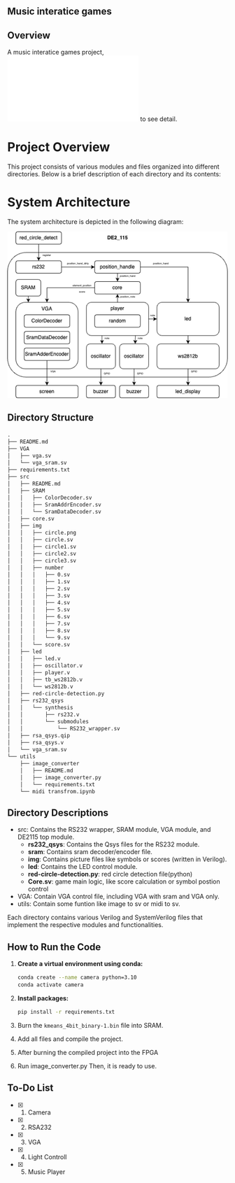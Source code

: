 ## Music interatice games

## Overview

A music interatice games project, ![click here](./team02_final_presentation.pdf) to see detail.


# Project Overview

This project consists of various modules and files organized into different directories. Below is a brief description of each directory and its contents:

# System Architecture

The system architecture is depicted in the following diagram:

![System Architecture](./system.png)
 
## Directory Structure
```
.
├── README.md
├── VGA
│   ├── vga.sv
│   └── vga_sram.sv
├── requirements.txt
├── src
│   ├── README.md
│   ├── SRAM
│   │   ├── ColorDecoder.sv
│   │   ├── SramAddrEncoder.sv
│   │   └── SramDataDecoder.sv
│   ├── core.sv
│   ├── img
│   │   ├── circle.png
│   │   ├── circle.sv
│   │   ├── circle1.sv
│   │   ├── circle2.sv
│   │   ├── circle3.sv
│   │   ├── number
│   │   │   ├── 0.sv
│   │   │   ├── 1.sv
│   │   │   ├── 2.sv
│   │   │   ├── 3.sv
│   │   │   ├── 4.sv
│   │   │   ├── 5.sv
│   │   │   ├── 6.sv
│   │   │   ├── 7.sv
│   │   │   ├── 8.sv
│   │   │   └── 9.sv
│   │   └── score.sv
│   ├── led
│   │   ├── led.v
│   │   ├── oscillator.v
│   │   ├── player.v
│   │   ├── tb_ws2812b.v
│   │   └── ws2812b.v
│   ├── red-circle-detection.py
│   ├── rs232_qsys
│   │   └── synthesis
│   │       ├── rs232.v
│   │       └── submodules
│   │           └── RS232_wrapper.sv
│   ├── rsa_qsys.qip
│   ├── rsa_qsys.v
│   └── vga_sram.sv
└── utils
    ├── image_converter
    │   ├── README.md
    │   ├── image_converter.py
    │   └── requirements.txt
    └── midi transfrom.ipynb
```
## Directory Descriptions
- src: Contains the RS232 wrapper, SRAM module, VGA module, and DE2115 top module.
   - **rs232_qsys**: Contains the Qsys files for the RS232 module.
   - **sram**: Contains sram decoder/encoder file.
   - **img**: Contains picture files like symbols or scores (written in Verilog).
   - **led**: Contains the LED control module.
   - **red-circle-detection.py**: red circle detection file(python)
   - **Core.sv**: game main logic, like score calculation or symbol postion control
- VGA: Contain VGA control file, including VGA with sram and VGA only. 
- utils: Contain some funtion like image to sv or midi to sv.

Each directory contains various Verilog and SystemVerilog files that implement the respective modules and functionalities.

## How to Run the Code

1. **Create a virtual environment using conda:**

   ```sh
   conda create --name camera python=3.10
   conda activate camera
   ```

2. **Install packages:**

   ```sh
   pip install -r requirements.txt
   ```
3. Burn the `kmeans_4bit_binary-1.bin` file into SRAM.
4. Add all files and compile the project.
5. After burning the compiled project into the FPGA
6. Run image_converter.py
Then, it is ready to use.

## To-Do List

- [x] 1. Camera
- [x] 2. RSA232
- [x] 3. VGA
- [x] 4. Light Controll
- [x] 5. Music Player
